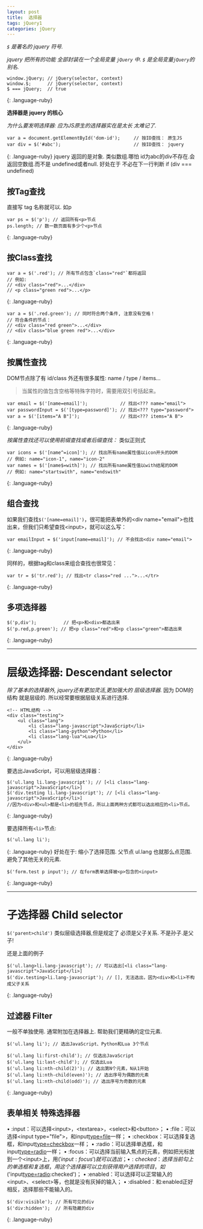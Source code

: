 ```yaml
---
layout: post
title:  选择器
tags: jQuery1
categories: jQuery
---
```


*`$` 是著名的 jquery 符号.*

*jquery 把所有的功能 全部封装在一个全局变量 `jQuery` 中. `$` 是全局变量`jQuery`的别名.*

~~~
window.jQuery; // jQuery(selector, context)
window.$;      // jQuery(selector, context)
$ === jQuery;  // true
~~~
{: .language-ruby}


**选择器是 jquery 的核心**

*为什么要发明选择器: 应为JS原生的选择器实在是太长 太难记了.*

~~~
var a = document.getElementById('dom-id');     // 按ID查找： 原生JS
var div = $('#abc');                           // 按ID查找： jquery    
~~~
{: .language-ruby}
jquery 返回的是对象. 类似数组.哪怕 id为abc的div不存在.会返回空数组.而不是 undefined或者null.
好处在于 不必在下一行判断 if (div === undefined)



## 按Tag查找
直接写 tag 名称就可以. 如p
~~~
var ps = $('p'); // 返回所有<p>节点
ps.length; // 数一数页面有多少个<p>节点
~~~
{: .language-ruby}




## 按Class查找
~~~
var a = $('.red'); // 所有节点包含`class="red"`都将返回
// 例如:
// <div class="red">...</div>
// <p class="green red">...</p>
~~~
{: .language-ruby}


~~~
var a = $('.red.green'); // 同时符合两个条件, 注意没有空格！
// 符合条件的节点：
// <div class="red green">...</div>
// <div class="blue green red">...</div>
~~~
{: .language-ruby}





## 按属性查找
DOM节点除了有 id/class 外还有很多属性: name / type / items...
> 当属性的值包含空格等特殊字符时，需要用双引号括起来。

~~~
var email = $('[name=email]');            // 找出<??? name="email">
var passwordInput = $('[type=password]'); // 找出<??? type="password">
var a = $('[items="A B"]');               // 找出<??? items="A B">
~~~
{: .language-ruby}


*按属性查找还可以使用前缀查找或者后缀查找：* 类似正则式

~~~
var icons = $('[name^=icon]'); // 找出所有name属性值以icon开头的DOM
// 例如: name="icon-1", name="icon-2"
var names = $('[name$=with]'); // 找出所有name属性值以with结尾的DOM
// 例如: name="startswith", name="endswith"
~~~
{: .language-ruby}




## 组合查找

如果我们查找`$('[name=email]')`，很可能把表单外的\<div name="email"\>也找出来，但我们只希望查找\<input\>，就可以这么写：
~~~
var emailInput = $('input[name=email]'); // 不会找出<div name="email">
~~~
{: .language-ruby}

同样的，根据tag和class来组合查找也很常见：
~~~
var tr = $('tr.red'); // 找出<tr class="red ...">...</tr>
~~~
{: .language-ruby}




## 多项选择器

~~~
$('p,div');          // 把<p>和<div>都选出来
$('p.red,p.green'); // 把<p class="red">和<p class="green">都选出来
~~~
{: .language-ruby}






--- 
# 层级选择器: Descendant selector
*除了基本的选择器外, jquery还有更加灵活,更加强大的 层级选择器.*
因为 DOM的结构 就是层级的. 所以经常要根据层级关系进行选择.

~~~
<!-- HTML结构 -->
<div class="testing">
    <ul class="lang">
        <li class="lang-javascript">JavaScript</li>
        <li class="lang-python">Python</li>
        <li class="lang-lua">Lua</li>
    </ul>
</div>
~~~
{: .language-ruby}

要选出JavaScript，可以用层级选择器：
~~~
$('ul.lang li.lang-javascript'); // [<li class="lang-javascript">JavaScript</li>]
$('div.testing li.lang-javascript'); // [<li class="lang-javascript">JavaScript</li>]
//因为<div>和<ul>都是<li>的祖先节点，所以上面两种方式都可以选出相应的<li>节点。
~~~
{: .language-ruby}


要选择所有`<li>`节点:
~~~
$('ul.lang li');
~~~
{: .language-ruby}
好处在于: 缩小了选择范围. 父节点 ul.lang 也就那么点范围. 避免了其他无关的元素.

~~~
$('form.test p input'); // 在form表单选择被<p>包含的<input>
~~~
{: .language-ruby}




---
# 子选择器 Child selector
`$('parent>child')`
类似层级选择器,但是规定了 必须是父子关系. 不是孙子.是父子! 

还是上面的例子
~~~
$('ul.lang>li.lang-javascript'); // 可以选出[<li class="lang-javascript">JavaScript</li>]
$('div.testing>li.lang-javascript'); // [], 无法选出，因为<div>和<li>不构成父子关系
~~~
{: .language-ruby}




## 过滤器 Filter
一般不单独使用. 通常附加在选择器上. 帮助我们更精确的定位元素.

~~~
$('ul.lang li'); // 选出JavaScript、Python和Lua 3个节点

$('ul.lang li:first-child'); // 仅选出JavaScript
$('ul.lang li:last-child'); // 仅选出Lua
$('ul.lang li:nth-child(2)'); // 选出第N个元素，N从1开始
$('ul.lang li:nth-child(even)'); // 选出序号为偶数的元素
$('ul.lang li:nth-child(odd)'); // 选出序号为奇数的元素
~~~
{: .language-ruby}





## 表单相关 特殊选择器


• :input：可以选择\<input\>，\<textarea\>，\<select\>和\<button\>；
• :file：可以选择\<input type="file"\>，和input[type=file]()一样；
• :checkbox：可以选择复选框，和input[type=checkbox]()一样；
• :radio：可以选择单选框，和input[type=radio]()一样；
• :focus：可以选择当前输入焦点的元素，例如把光标放到一个\<input\>上，用$('input:focus')就可以选出；
• :checked：选择当前勾上的单选框和复选框，用这个选择器可以立刻获得用户选择的项目，如$('input[type=radio]():checked')；
• :enabled：可以选择可以正常输入的\<input\>、\<select\>等，也就是没有灰掉的输入；
• :disabled：和:enabled正好相反，选择那些不能输入的。  

~~~
$('div:visible'); // 所有可见的div
$('div:hidden');  // 所有隐藏的div
~~~
{: .language-ruby}











































